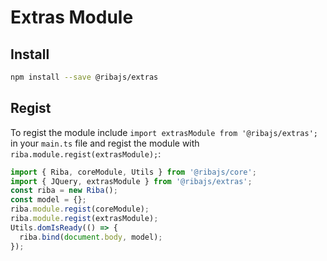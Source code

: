 # Extras Module

## Install

```bash
npm install --save @ribajs/extras
```

## Regist

To regist the module include `import extrasModule from '@ribajs/extras';` in your `main.ts` file and regist the module with `riba.module.regist(extrasModule);`:

```ts
import { Riba, coreModule, Utils } from '@ribajs/core';
import { JQuery, extrasModule } from '@ribajs/extras';
const riba = new Riba();
const model = {};
riba.module.regist(coreModule);
riba.module.regist(extrasModule);
Utils.domIsReady(() => {
  riba.bind(document.body, model);
});
```
